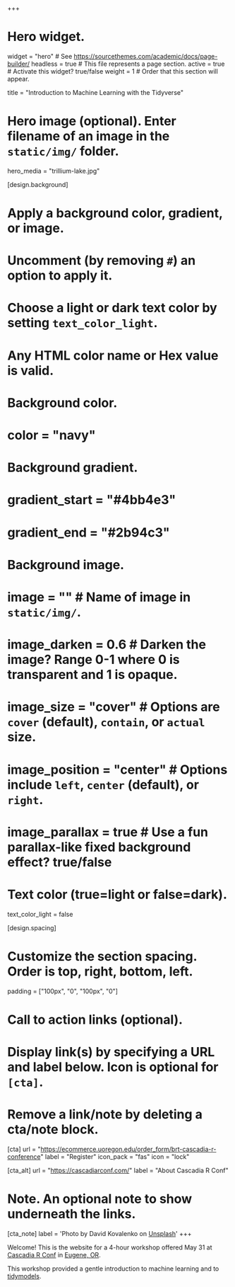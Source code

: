 +++
# Hero widget.
widget = "hero"  # See https://sourcethemes.com/academic/docs/page-builder/
headless = true  # This file represents a page section.
active = true  # Activate this widget? true/false
weight = 1  # Order that this section will appear.

title = "Introduction to Machine Learning with the Tidyverse"

# Hero image (optional). Enter filename of an image in the `static/img/` folder.
hero_media = "trillium-lake.jpg"

[design.background]
  # Apply a background color, gradient, or image.
  #   Uncomment (by removing `#`) an option to apply it.
  #   Choose a light or dark text color by setting `text_color_light`.
  #   Any HTML color name or Hex value is valid.

  # Background color.
  # color = "navy"
  
  # Background gradient.
  # gradient_start = "#4bb4e3"
  # gradient_end = "#2b94c3"
  
  # Background image.
  # image = ""  # Name of image in `static/img/`.
  # image_darken = 0.6  # Darken the image? Range 0-1 where 0 is transparent and 1 is opaque.
  # image_size = "cover"  #  Options are `cover` (default), `contain`, or `actual` size.
  # image_position = "center"  # Options include `left`, `center` (default), or `right`.
  # image_parallax = true  # Use a fun parallax-like fixed background effect? true/false
  
  # Text color (true=light or false=dark).
  text_color_light = false
  
[design.spacing]
  # Customize the section spacing. Order is top, right, bottom, left.
  padding = ["100px", "0", "100px", "0"]

# Call to action links (optional).
#   Display link(s) by specifying a URL and label below. Icon is optional for `[cta]`.
#   Remove a link/note by deleting a cta/note block.
[cta]
  url = "https://ecommerce.uoregon.edu/order_form/brt-cascadia-r-conference"
  label = "Register"
  icon_pack = "fas"
  icon = "lock"
  
[cta_alt]
  url = "https://cascadiarconf.com/"
  label = "About Cascadia R Conf"

# Note. An optional note to show underneath the links.
[cta_note]
  label = 'Photo by David Kovalenko on <a href="https://unsplash.com/photos/s6nAmr5W7rI">Unsplash</a>'
+++

Welcome! This is the website for a 4-hour workshop offered May 31 at [Cascadia R Conf](https://cascadiarconf.com/) in [Eugene, OR](https://cascadiarconf.com/venue/). 

This workshop provided a gentle introduction to machine learning and to [tidymodels](https://github.com/tidymodels). 
